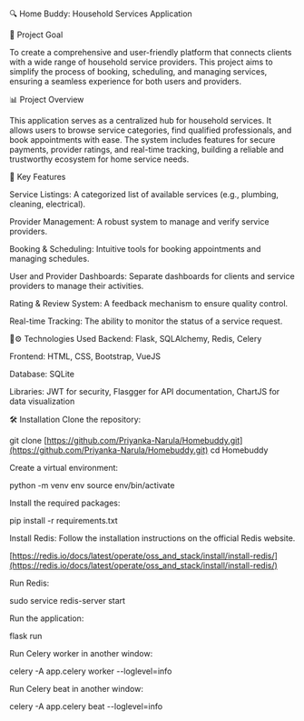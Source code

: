 
🔍 Home Buddy: Household Services Application

🧠 Project Goal

To create a comprehensive and user-friendly platform that connects clients with a wide range of household service providers. This project aims to simplify the process of booking, scheduling, and managing services, ensuring a seamless experience for both users and providers.

📊 Project Overview

This application serves as a centralized hub for household services. It allows users to browse service categories, find qualified professionals, and book appointments with ease. The system includes features for secure payments, provider ratings, and real-time tracking, building a reliable and trustworthy ecosystem for home service needs.

📁 Key Features

Service Listings: A categorized list of available services (e.g., plumbing, cleaning, electrical).

Provider Management: A robust system to manage and verify service providers.

Booking & Scheduling: Intuitive tools for booking appointments and managing schedules.

User and Provider Dashboards: Separate dashboards for clients and service providers to manage their activities.

Rating & Review System: A feedback mechanism to ensure quality control.

Real-time Tracking: The ability to monitor the status of a service request.

🔧⚙️ Technologies Used
Backend: Flask, SQLAlchemy, Redis, Celery

Frontend: HTML, CSS, Bootstrap, VueJS

Database: SQLite

Libraries: JWT for security, Flasgger for API documentation, ChartJS for data visualization

🛠️ Installation
Clone the repository:

git clone [https://github.com/Priyanka-Narula/Homebuddy.git](https://github.com/Priyanka-Narula/Homebuddy.git)
cd Homebuddy


Create a virtual environment:

python -m venv env
source env/bin/activate


Install the required packages:

pip install -r requirements.txt


Install Redis:
Follow the installation instructions on the official Redis website.

[https://redis.io/docs/latest/operate/oss_and_stack/install/install-redis/](https://redis.io/docs/latest/operate/oss_and_stack/install/install-redis/)


Run Redis:

sudo service redis-server start


Run the application:

flask run


Run Celery worker in another window:

celery -A app.celery worker --loglevel=info


Run Celery beat in another window:

celery -A app.celery beat --loglevel=info

